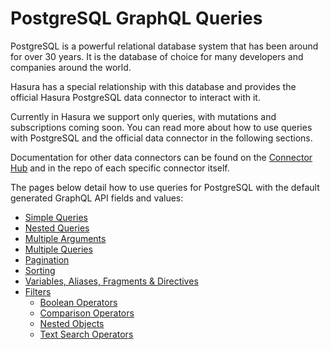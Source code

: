 # PostgreSQL GraphQL Queries

PostgreSQL is a powerful relational database system that has been around for over 30 years. It is the database of choice
for many developers and companies around the world.

Hasura has a special relationship with this database and provides the official Hasura PostgreSQL data connector to
interact with it.

Currently in Hasura we support only queries, with mutations and subscriptions coming soon. You can read more about how
to use queries with PostgreSQL and the official data connector in the following sections.

Documentation for other data connectors can be found on the [Connector Hub](https://hasura.io/connector) and in the
repo of each specific connector itself.

The pages below detail how to use queries for PostgreSQL with the default generated GraphQL API fields and values:

- [Simple Queries](./simple-queries.md)
- [Nested Queries](./nested-queries.md)
- [Multiple Arguments](./multiple-arguments.md)
- [Multiple Queries](./multiple-queries.md)
- [Pagination](./pagination.md)
- [Sorting](./sorting.md)
- [Variables, Aliases, Fragments & Directives](./variables-aliases-fragments-directives.md)
- [Filters](./filters/index.md)
  - [Boolean Operators](./filters/boolean-operators.md)
  - [Comparison Operators](./filters/comparison-operators.md)
  - [Nested Objects](./filters/nested-objects.md)
  - [Text Search Operators](./filters/text-search-operators.md)
